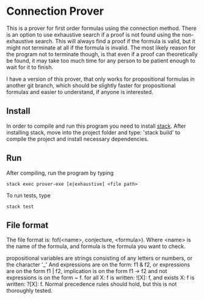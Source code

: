 # Connection Prover

This is a prover for first order formulas using the connection method. There
is an option to use exhaustive search if a proof is not found using the
non-exhaustive search. This will always find a proof if the formula is valid,
but it might not terminate at all if the formula is invalid. The most likely
reason for the program not to terminate though, is that even if a proof can
theoretically be found, it may take too much time for any person to be
patient enough to wait for it to finish.

I have a version of this prover, that only works for propositional formulas in
another git branch, which should be slightly faster for propositional formulas
and easier to understand, if anyone is interested.

## Install

In order to compile and run this program you need to install [stack](https://docs.haskellstack.org/en/stable/install_and_upgrade/).
After installing stack, move into the project folder and type: 'stack build' to
compile the project and install necessary dependencies.

## Run

After compiling, run the program by typing
```
stack exec prover-exe [e|exhaustive] <file path>
```
To run tests, type
```
stack test
```

## File format

The file format is: fof(\<name\>, conjecture, \<formula\>). Where \<name\> is
the name of the formula, and formula is the formula you want to check.

propositional variables are strings consisting of any letters or numbers, or the
character '_'  And expressions are on the form: f1 & f2, or expressions are on
the form f1 | f2, implication is on the form f1 -> f2 and not expressions is on
the form ~ f. for all X: f is written: ![X]: f,  and exists X: f is written:
?[X]: f. Normal precedence rules should hold, but this is not thoroughly tested.

